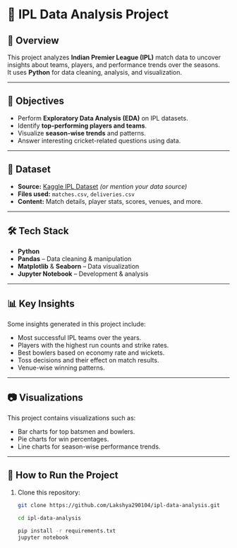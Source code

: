 # 🏏 IPL Data Analysis Project

## 📌 Overview
This project analyzes **Indian Premier League (IPL)** match data to uncover insights about teams, players, and performance trends over the seasons.  
It uses **Python** for data cleaning, analysis, and visualization.

---

## 🎯 Objectives
- Perform **Exploratory Data Analysis (EDA)** on IPL datasets.
- Identify **top-performing players and teams**.
- Visualize **season-wise trends** and patterns.
- Answer interesting cricket-related questions using data.

---

## 📂 Dataset
- **Source:** [Kaggle IPL Dataset](https://www.kaggle.com/) *(or mention your data source)*  
- **Files used:** `matches.csv`, `deliveries.csv`  
- **Content:** Match details, player stats, scores, venues, and more.

---

## 🛠️ Tech Stack
- **Python**  
- **Pandas** – Data cleaning & manipulation  
- **Matplotlib** & **Seaborn** – Data visualization  
- **Jupyter Notebook** – Development & analysis  

---

## 📊 Key Insights
Some insights generated in this project include:
- Most successful IPL teams over the years.
- Players with the highest run counts and strike rates.
- Best bowlers based on economy rate and wickets.
- Toss decisions and their effect on match results.
- Venue-wise winning patterns.

---

## 📷 Visualizations
This project contains visualizations such as:
- Bar charts for top batsmen and bowlers.
- Pie charts for win percentages.
- Line charts for season-wise performance trends.

---

## 🚀 How to Run the Project
1. Clone this repository:
   ```bash
   git clone https://github.com/Lakshya290104/ipl-data-analysis.git
   
   cd ipl-data-analysis

   pip install -r requirements.txt
   jupyter notebook



